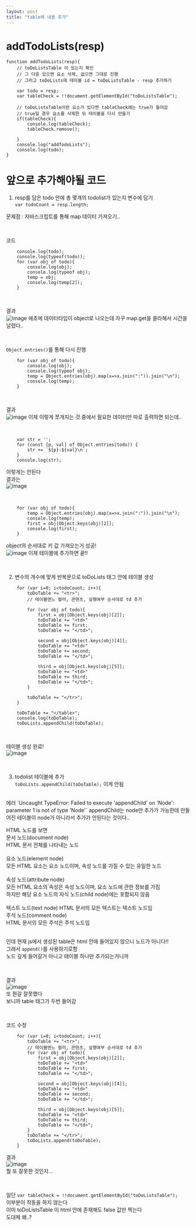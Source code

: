 ```yaml
---
layout: post
title: "table에 내용 추가"
---
```


# addTodoLists(resp)
```
function addTodoLists(resp){
    // toDoListsTable 이 있는지 확인
    // 그 다음 있으면 요소 삭제, 없으면 그대로 진행
    // 그러고 toDoLists에 테이블 id = toDoListsTable - resp 추가하기

    var todo = resp;
    var tableCheck = !!document.getElementById("toDoListsTable");

    // toDoListsTable이란 요소가 있다면 tableCheck에는 true가 들어감
    // true일 경우 요소를 삭제한 뒤 테이블을 다시 만들기
    if(tableCheck){
        console.log(tableCheck);
        tableCheck.remove();

    }
    console.log("addTodoLists");
    console.log(todo);
}
```

# 앞으로 추가해야될 코드
1) resp를 담은 todo 안에 총 몇개의 todolist가 있는지 변수에 담기  
`var todoCount = resp.length;`  

문제점 : 자바스크립트를 통해 map 데이터 가져오기..  

<br>

코드  
```
    console.log(todo);
    console.log(typeof(todo));
    for (var obj of todo){
        console.log(obj);
        console.log(typeof obj);
        temp = obj;
        console.log(temp[2]);
    }
```

<br>

결과  
![image](https://user-images.githubusercontent.com/86642180/165556054-96117af1-73d7-4d2d-8d68-6bddb6d5497e.png)
애초에 데이터타입이 object로 나오는데 자꾸 map.get을 쓸라해서 시간을 날렸다..  

<br>

`Object.entries()`를 통해 다시 진행  
```
    for (var obj of todo){
        console.log(obj);
        console.log(typeof obj);
        temp = Object.entries(obj).map(x=>x.join(":")).join("\n");
        console.log(temp);
    }
```

<br>

결과  
![image](https://user-images.githubusercontent.com/86642180/165558866-ae3d3186-4bc6-4908-9d90-fe1745ffa8d9.png)
이제 이렇게 쪼개지는 것 중에서 필요한 데이터만 따로 출력하면 되는데..  

<br>

```
    var str = '';
    for (const [p, val] of Object.entries(todo)) {
        str += `${p}:${val}\n`;
    }
    console.log(str);
```
이렇게는 안된다  
결과는  
![image](https://user-images.githubusercontent.com/86642180/165560017-ad13df0e-ab55-40a6-870c-b0ff6f4d655f.png)

<br>

```
    for (var obj of todo){
        temp = Object.entries(obj).map(x=>x.join(":")).join("\n");
        console.log(temp);
        first = obj[Object.keys(obj)[2]];
        console.log(first);
    }
```
object의 순서대로 키 값 가져오는거 성공!  
![image](https://user-images.githubusercontent.com/86642180/165561998-277ab8cf-749c-435d-89a3-4ee3ce828387.png)
이제 테이블에 추가하면 끝!!  

<br>

2) 변수의 개수에 맞게 반복문으로 toDoLists 태그 안에 테이블 생성  
```
    for (var i=0; i<todoCount; i++){
        toDoTable += "<tr>";
        // 테이블엔느 컬러, 콘텐츠, 실행여부 순서대로 td 추가

        for (var obj of todo){
            first = obj[Object.keys(obj)[2]];
            toDoTable += "<td>"
            toDoTable += first;
            toDoTable += "</td>";

            second = obj[Object.keys(obj)[4]];
            toDoTable += "<td>"
            toDoTable += second;
            toDoTable += "</td>";

            third = obj[Object.keys(obj)[5]];
            toDoTable += "<td>"
            toDoTable += third;
            toDoTable += "</td>";
        }

        toDoTable += "</tr>";
    }

    toDoTable += "</table>";
    console.log(toDoTable);
    toDoLists.appendChild(toDoTable);
```

<br>

테이블 생성 완료!  
![image](https://user-images.githubusercontent.com/86642180/165564358-e99dd97a-72b8-486a-ae7e-8f06e897f107.png)

<br>

3) todolist 테이블에 추가  
`toDoLists.appendChild(toDoTable);` 이게 안됨  

<br>
에러  
`Uncaught TypeError: Failed to execute 'appendChild' on 'Node': parameter 1 is not of type 'Node'`  
appendChild는 node만 추가가 가능한데  
만들어진 테이블이 node가 아니라서 추가가 안된다는 것이다..  

<br>

HTML 노드를 보면  
문서 노드(document node)  
HTML 문서 전체를 나타내는 노드  
<br>
요소 노드(element node)  
모든 HTML 요소는 요소 노드이며, 속성 노드를 가질 수 있는 유일한 노드  
<br>
속성 노드(attribute node)  
모든 HTML 요소의 속성은 속성 노드이며, 요소 노드에 관한 정보를 가짐  
하지만 해당 요소 노드의 자식 노드(child node)에는 포함되지 않음  
<br>
텍스트 노드(text node)	HTML 문서의 모든 텍스트는 텍스트 노드임  
주석 노드(comment node)  
HTML 문서의 모든 주석은 주석 노드임  
<br>

인데 현재 js에서 생성된 table은 html 안에 들어있지 않으니 노드가 아니다!!  
그래서 `append()`를 사용하기로함  
노드 깊게 들어갈거 아니고 테이블 하나만 추가되는거니까  

<br>

결과  
![image](https://user-images.githubusercontent.com/86642180/165686302-da249c18-dd08-4b60-8f86-1d58ca4b7614.png)  
또 뭔갈 잘못했다  
보니까 table 태그가 두번 들어감  

<br>

코드 수정  
```
    for (var i=0; i<todoCount; i++){
        toDoTable += "<tr>";
        // 테이블엔느 컬러, 콘텐츠, 실행여부 순서대로 td 추가
        for (var obj of todo){
            first = obj[Object.keys(obj)[2]];
            toDoTable += "<td>"
            toDoTable += first;
            toDoTable += "</td>";

            second = obj[Object.keys(obj)[4]];
            toDoTable += "<td>"
            toDoTable += second;
            toDoTable += "</td>";

            third = obj[Object.keys(obj)[5]];
            toDoTable += "<td>"
            toDoTable += third;
            toDoTable += "</td>";
        }
        toDoTable += "</tr>";
        toDoLists.append(toDoTable);
    }
```
결과  
![image](https://user-images.githubusercontent.com/86642180/165904497-3293b17c-fc47-4371-b059-58983abf8a5b.png)  
뭘 또 잘못한 것인지...  

<br>

일단 `var tableCheck = !!document.getElementById("toDoListsTable");`  
이부분이 작동을 하지 않는다  
이미 toDoListsTable 이 html 안에 존재해도 false 값만 찍는다  
도대체 왜..?  

<br>

